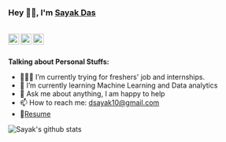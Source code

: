 ### Hey 👋🏽, I'm [Sayak Das](https://portfolio-f7924.web.app/)

<br/>


<a href="https://twitter.com/KSayak10">
<img align="left" alt="Sayak Das | Twitter" width="22px" src="https://cdn.jsdelivr.net/npm/simple-icons@v3/icons/twitter.svg" />
</a>
<a href="https://www.linkedin.com/in/sayak-das-041374188/">
<img align="left" width="22px" src="https://cdn.jsdelivr.net/npm/simple-icons@v3/icons/linkedin.svg" />
</a>
<a href="https://www.facebook.com/sayak.das.735">
<img align="left" width="22px" src="https://cdn.jsdelivr.net/npm/simple-icons@v3/icons/facebook.svg" />
</a>
<br>
<br>

**Talking about Personal Stuffs:**

- 👨🏽‍💻 I’m currently trying for freshers' job and internships.
- 🌱 I’m currently learning Machine Learning and Data analytics
- 💬 Ask me about anything, I am happy to help
- 📫 How to reach me: dsayak10@gmail.com
- 📝[Resume](https://drive.google.com/file/d/1NdwtlFBYTZTcOjSKp-eSaV21BguslHyN/view?usp=sharing)


![Sayak's github stats](https://github-readme-stats.vercel.app/api?username=Sayak007&show_icons=true&hide_border=true)
